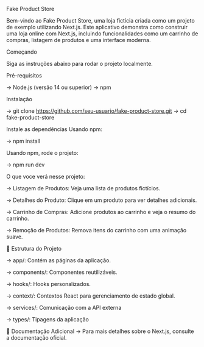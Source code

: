 Fake Product Store


Bem-vindo ao Fake Product Store, uma loja fictícia criada como um projeto de exemplo utilizando Next.js. Este aplicativo demonstra como construir uma loja online com Next.js, incluindo funcionalidades como um carrinho de compras, listagem de produtos e uma interface moderna.

Começando

Siga as instruções abaixo para rodar o projeto localmente.


Pré-requisitos

  -> Node.js (versão 14 ou superior)
  -> npm


Instalação
  
  -> git clone https://github.com/seu-usuario/fake-product-store.git
  -> cd fake-product-store
  
  Instale as dependências Usando npm:
  
  -> npm install
  
  Usando npm, rode o projeto:
  
  -> npm run dev

O que voce verá nesse projeto: 

  -> Listagem de Produtos: Veja uma lista de produtos fictícios.

  -> Detalhes do Produto: Clique em um produto para ver detalhes adicionais.

  -> Carrinho de Compras: Adicione produtos ao carrinho e veja o resumo do carrinho.

  -> Remoção de Produtos: Remova itens do carrinho com uma animação suave.


📂 Estrutura do Projeto

  -> app/: Contém as páginas da aplicação.
  
  -> components/: Componentes reutilizáveis.
  
  -> hooks/: Hooks personalizados.
  
  -> context/: Contextos React para gerenciamento de estado global.
  
  -> services/: Comunicação com a API externa
  
  -> types/: Tipagens da aplicação


📄 Documentação Adicional
  -> Para mais detalhes sobre o Next.js, consulte a documentação oficial.

